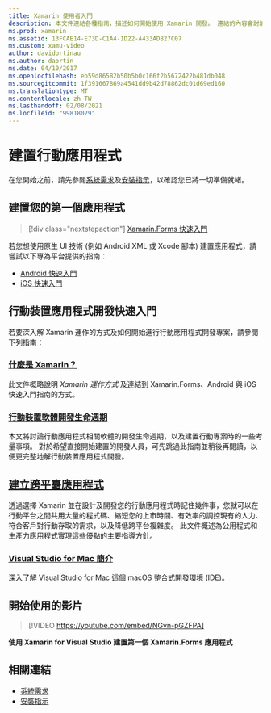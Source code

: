 ```yaml
---
title: Xamarin 使用者入門
description: 本文件連結各種指南，描述如何開始使用 Xamarin 開發。 連結的內容會討論如何建置第一個應用程式，並提供行動裝置開發的一般簡介。
ms.prod: xamarin
ms.assetid: 13FCAE14-E73D-C1A4-1D22-A433AD827C07
ms.custom: xamu-video
author: davidortinau
ms.author: daortin
ms.date: 04/10/2017
ms.openlocfilehash: eb59d86582b50b5b0c166f2b5672422b481db048
ms.sourcegitcommit: 1f391667869a4541dd9b42d78862dc01d69ed160
ms.translationtype: MT
ms.contentlocale: zh-TW
ms.lasthandoff: 02/08/2021
ms.locfileid: "99818029"
---
```

# <a name="building-mobile-apps"></a>建置行動應用程式

在您開始之前，請先參閱[系統需求](requirements.md)及[安裝指示](~/get-started/installation/index.md)，以確認您已將一切準備就緒。

## <a name="build-your-first-app"></a>建置您的第一個應用程式

> [!div class="nextstepaction"]
> [Xamarin.Forms 快速入門](~/get-started/quickstarts/app.md)

若您想使用原生 UI 技術 (例如 Android XML 或 Xcode 腳本) 建置應用程式，請嘗試以下專為平台提供的指南：

- [Android 快速入門](~/android/get-started/hello-android/hello-android-quickstart.md)
- [iOS 快速入門](~/ios/get-started/hello-ios/hello-ios-quickstart.md)

## <a name="get-started-with-mobile-development"></a>行動裝置應用程式開發快速入門

若要深入解 Xamarin 運作的方式及如何開始進行行動應用程式開發專案，請參閱下列指南：

### <a name="what-is-xamarin"></a>[什麼是 Xamarin？](~/cross-platform/get-started/introduction-to-mobile-development.md)

此文件概略說明 *Xamarin 運作方式* 及連結到 Xamarin.Forms、Android 與 iOS 快速入門指南的方式。

### <a name="mobile-software-development-lifecycle"></a>[行動裝置軟體開發生命週期](~/cross-platform/get-started/introduction-to-mobile-sdlc.md)

本文將討論行動應用程式相關軟體的開發生命週期，以及建置行動專案時的一些考量事項。 對於希望直接開始建置的開發人員，可先跳過此指南並稍後再閱讀，以便更完整地解行動裝置應用程式開發。

## <a name="building-cross-platform-applications"></a>[建立跨平臺應用程式](~/cross-platform/app-fundamentals/building-cross-platform-applications/index.md)

透過選擇 Xamarin 並在設計及開發您的行動應用程式時記住幾件事，您就可以在行動平台之間共用大量的程式碼、縮短您的上市時間、有效率的調控現有的人力、符合客戶對行動存取的需求，以及降低跨平台複雜度。 此文件概述為公用程式和生產力應用程式實現這些優點的主要指導方針。

### <a name="introducing-visual-studio-for-mac"></a>[Visual Studio for Mac 簡介](/visualstudio/mac/)

深入了解 Visual Studio for Mac 這個 macOS 整合式開發環境 (IDE)。

## <a name="get-started-video"></a>開始使用的影片

> [!VIDEO https://youtube.com/embed/NGvn-pGZFPA]

**使用 Xamarin for Visual Studio 建置第一個 Xamarin.Forms 應用程式**

## <a name="related-links"></a>相關連結

- [系統需求](requirements.md)
- [安裝指示](~/get-started/installation/index.md)